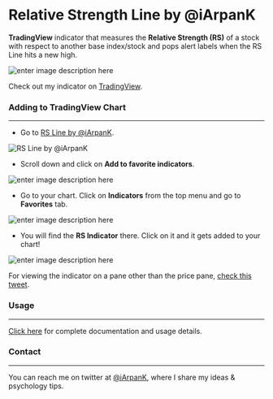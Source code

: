 
# Relative Strength Line by @iArpanK

**TradingView** indicator that measures the **Relative Strength (RS)** of a stock with respect to another base index/stock and pops alert labels when the RS Line hits a new high.

![enter image description here](https://pbs.twimg.com/media/Ewa9t4lUcAQV3aF?format=jpg&name=large)

 Check out my indicator on [TradingView](https://in.tradingview.com/script/G6MOxSG2-Relative-Strength-Line-by-iArpanK/).

### Adding to TradingView Chart
---

- Go to [RS Line by @iArpanK](https://in.tradingview.com/script/G6MOxSG2-Relative-Strength-Line-by-iArpanK/).

![RS Line by @iArpanK](https://user-images.githubusercontent.com/80940234/133892175-fc7b0792-1821-4e0e-a33c-6e2075697b65.png)

- Scroll down and click on **Add to favorite indicators**.

![enter image description here](https://user-images.githubusercontent.com/80940234/133892462-81b5c6c7-2c32-4411-8956-e851a6b4ef43.png)

- Go to your chart. Click on **Indicators** from the top menu and go to **Favorites** tab.

![enter image description here](https://user-images.githubusercontent.com/80940234/133892751-1cfe4f1b-f83a-464a-9d71-d6a067afb619.png)

- You will find the **RS Indicator** there. Click on it and it gets added to your chart!

![enter image description here](https://user-images.githubusercontent.com/80940234/133892920-e9182012-4977-4d51-9da2-d2da2788a8c0.png)

For viewing the indicator on a pane other than the price pane, [check this tweet](https://twitter.com/iArpanK/status/1370996137872658437).

### Usage
---

[Click here](https://in.tradingview.com/script/G6MOxSG2-Relative-Strength-Line-by-iArpanK/) for complete documentation and usage details.

### Contact
---

You can reach me on twitter at [@iArpanK](https://twitter.com/iArpanK), where I share my ideas & psychology tips.
